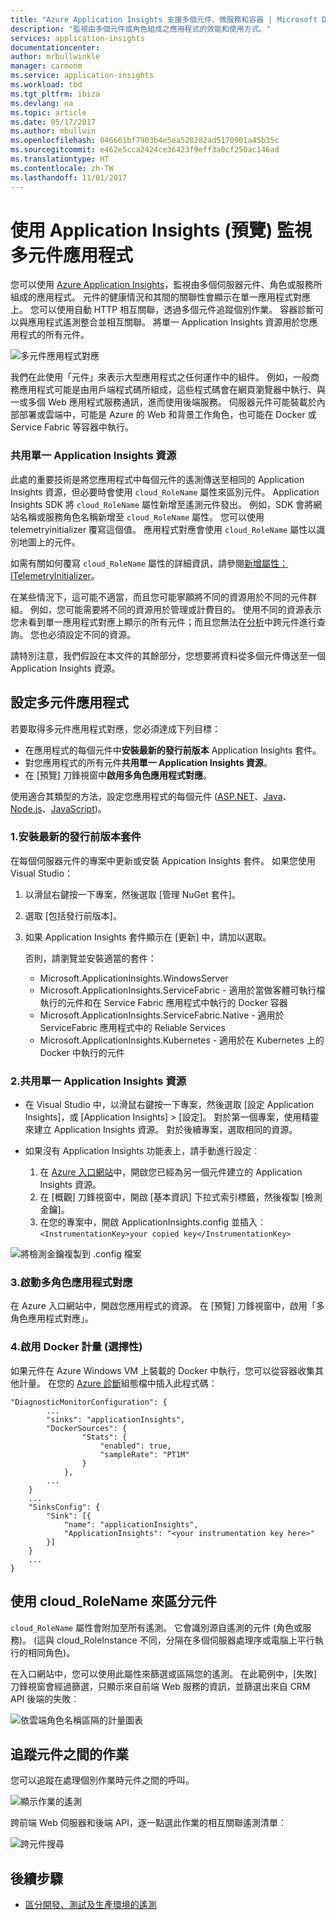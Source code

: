 ```yaml
---
title: "Azure Application Insights 支援多個元件、微服務和容器 | Microsoft Docs"
description: "監視由多個元件或角色組成之應用程式的效能和使用方式。"
services: application-insights
documentationcenter: 
author: mrbullwinkle
manager: carmonm
ms.service: application-insights
ms.workload: tbd
ms.tgt_pltfrm: ibiza
ms.devlang: na
ms.topic: article
ms.date: 05/17/2017
ms.author: mbullwin
ms.openlocfilehash: 046661bf7903b4e5ea528282ad5170901a45b35c
ms.sourcegitcommit: e462e5cca2424ce36423f9eff3a0cf250ac146ad
ms.translationtype: HT
ms.contentlocale: zh-TW
ms.lasthandoff: 11/01/2017
---
```

# <a name="monitor-multi-component-applications-with-application-insights-preview"></a>使用 Application Insights (預覽) 監視多元件應用程式

您可以使用 [Azure Application Insights](app-insights-overview.md)，監視由多個伺服器元件、角色或服務所組成的應用程式。 元件的健康情況和其間的關聯性會顯示在單一應用程式對應上。 您可以使用自動 HTTP 相互關聯，透過多個元件追蹤個別作業。 容器診斷可以與應用程式遙測整合並相互關聯。 將單一 Application Insights 資源用於您應用程式的所有元件。 

![多元件應用程式對應](./media/app-insights-monitor-multi-role-apps/app-map.png)

我們在此使用「元件」來表示大型應用程式之任何運作中的組件。 例如，一般商務應用程式可能是由用戶端程式碼所組成，這些程式碼會在網頁瀏覽器中執行、與一或多個 Web 應用程式服務通訊，進而使用後端服務。 伺服器元件可能裝載於內部部署或雲端中，可能是 Azure 的 Web 和背景工作角色，也可能在 Docker 或 Service Fabric 等容器中執行。 

### <a name="sharing-a-single-application-insights-resource"></a>共用單一 Application Insights 資源 

此處的重要技術是將您應用程式中每個元件的遙測傳送至相同的 Application Insights 資源，但必要時會使用 `cloud_RoleName` 屬性來區別元件。 Application Insights SDK 將 `cloud_RoleName` 屬性新增至遙測元件發出。 例如，SDK 會將網站名稱或服務角色名稱新增至 `cloud_RoleName` 屬性。 您可以使用 telemetryinitializer 覆寫這個值。 應用程式對應會使用 `cloud_RoleName` 屬性以識別地圖上的元件。

如需有關如何覆寫 `cloud_RoleName` 屬性的詳細資訊，請參閱[新增屬性：ITelemetryInitializer](app-insights-api-filtering-sampling.md#add-properties-itelemetryinitializer)。  

在某些情況下，這可能不適當，而且您可能寧願將不同的資源用於不同的元件群組。 例如，您可能需要將不同的資源用於管理或計費目的。 使用不同的資源表示您未看到單一應用程式對應上顯示的所有元件；而且您無法在[分析](app-insights-analytics.md)中跨元件進行查詢。 您也必須設定不同的資源。

請特別注意，我們假設在本文件的其餘部分，您想要將資料從多個元件傳送至一個 Application Insights 資源。

## <a name="configure-multi-component-applications"></a>設定多元件應用程式

若要取得多元件應用程式對應，您必須達成下列目標：

* 在應用程式的每個元件中**安裝最新的發行前版本** Application Insights 套件。 
* 對您應用程式的所有元件**共用單一 Application Insights 資源**。
* 在 [預覽] 刀鋒視窗中**啟用多角色應用程式對應**。

使用適合其類型的方法，設定您應用程式的每個元件 ([ASP.NET](app-insights-asp-net.md)、[Java](app-insights-java-get-started.md)、[Node.js](app-insights-nodejs.md)、[JavaScript](app-insights-javascript.md))。

### <a name="1-install-the-latest-pre-release-package"></a>1.安裝最新的發行前版本套件

在每個伺服器元件的專案中更新或安裝 Appication Insights 套件。 如果您使用 Visual Studio：

1. 以滑鼠右鍵按一下專案，然後選取 [管理 NuGet 套件]。 
2. 選取 [包括發行前版本]。
3. 如果 Application Insights 套件顯示在 [更新] 中，請加以選取。 

    否則，請瀏覽並安裝適當的套件：
    
    * Microsoft.ApplicationInsights.WindowsServer
    * Microsoft.ApplicationInsights.ServiceFabric - 適用於當做客體可執行檔執行的元件和在 Service Fabric 應用程式中執行的 Docker 容器
    * Microsoft.ApplicationInsights.ServiceFabric.Native - 適用於 ServiceFabric 應用程式中的 Reliable Services
    * Microsoft.ApplicationInsights.Kubernetes - 適用於在 Kubernetes 上的 Docker 中執行的元件

### <a name="2-share-a-single-application-insights-resource"></a>2.共用單一 Application Insights 資源

* 在 Visual Studio 中，以滑鼠右鍵按一下專案，然後選取 [設定 Application Insights]，或 [Application Insights] > [設定]。 對於第一個專案，使用精靈來建立 Application Insights 資源。 對於後續專案，選取相同的資源。
* 如果沒有 Application Insights 功能表上，請手動進行設定︰

   1. 在 [Azure 入口網站](https://portal,azure.com)中，開啟您已經為另一個元件建立的 Application Insights 資源。
   2. 在 [概觀] 刀鋒視窗中，開啟 [基本資訊] 下拉式索引標籤，然後複製 [檢測金鑰]。
   3. 在您的專案中，開啟 ApplicationInsights.config 並插入︰`<InstrumentationKey>your copied key</InstrumentationKey>`

![將檢測金鑰複製到 .config 檔案](./media/app-insights-monitor-multi-role-apps/copy-instrumentation-key.png)


### <a name="3-enable-multi-role-application-map"></a>3.啟動多角色應用程式對應

在 Azure 入口網站中，開啟您應用程式的資源。 在 [預覽] 刀鋒視窗中，啟用「多角色應用程式對應」。

### <a name="4-enable-docker-metrics-optional"></a>4.啟用 Docker 計量 (選擇性) 

如果元件在 Azure Windows VM 上裝載的 Docker 中執行，您可以從容器收集其他計量。 在您的 [Azure 診斷](../monitoring-and-diagnostics/azure-diagnostics.md)組態檔中插入此程式碼︰

```
"DiagnosticMonitorConfiguration": {
        ...
        "sinks": "applicationInsights",
        "DockerSources": {
                "Stats": {
                    "enabled": true,
                    "sampleRate": "PT1M"
                }
            },
        ...
    }
    ...   
    "SinksConfig": {
        "Sink": [{
            "name": "applicationInsights",
            "ApplicationInsights": "<your instrumentation key here>"
        }]
    }
    ...
}

```

## <a name="use-cloudrolename-to-separate-components"></a>使用 cloud_RoleName 來區分元件

`cloud_RoleName` 屬性會附加至所有遙測。 它會識別源自遙測的元件 (角色或服務)。 (這與 cloud_RoleInstance 不同，分隔在多個伺服器處理序或電腦上平行執行的相同角色)。

在入口網站中，您可以使用此屬性來篩選或區隔您的遙測。 在此範例中，[失敗] 刀鋒視窗會經過篩選，只顯示來自前端 Web 服務的資訊，並篩選出來自 CRM API 後端的失敗︰

![依雲端角色名稱區隔的計量圖表](./media/app-insights-monitor-multi-role-apps/cloud-role-name.png)

## <a name="trace-operations-between-components"></a>追蹤元件之間的作業

您可以追蹤在處理個別作業時元件之間的呼叫。


![顯示作業的遙測](./media/app-insights-monitor-multi-role-apps/show-telemetry-for-operation.png)

跨前端 Web 伺服器和後端 API，逐一點選此作業的相互關聯遙測清單︰

![跨元件搜尋](./media/app-insights-monitor-multi-role-apps/search-across-components.png)


## <a name="next-steps"></a>後續步驟

* [區分開發、測試及生產環境的遙測](app-insights-separate-resources.md)
